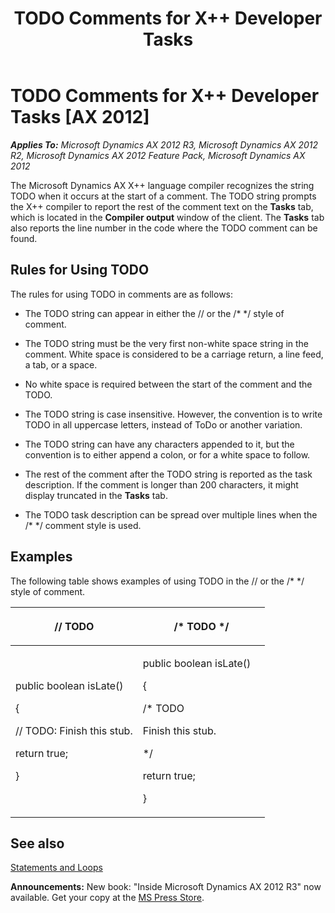﻿---
title: TODO Comments for X++ Developer Tasks
TOCTitle: TODO Comments for X++ Developer Tasks
ms:assetid: 03afe7dd-dae6-4722-a034-274d4249ba14
ms:mtpsurl: https://msdn.microsoft.com/en-us/library/Gg843451(v=AX.60)
ms:contentKeyID: 35240243
ms.date: 05/18/2015
mtps_version: v=AX.60
---

# TODO Comments for X++ Developer Tasks [AX 2012]


_**Applies To:** Microsoft Dynamics AX 2012 R3, Microsoft Dynamics AX 2012 R2, Microsoft Dynamics AX 2012 Feature Pack, Microsoft Dynamics AX 2012_

The Microsoft Dynamics AX X++ language compiler recognizes the string TODO when it occurs at the start of a comment. The TODO string prompts the X++ compiler to report the rest of the comment text on the **Tasks** tab, which is located in the **Compiler output** window of the client. The **Tasks** tab also reports the line number in the code where the TODO comment can be found.

## Rules for Using TODO

The rules for using TODO in comments are as follows:

  - The TODO string can appear in either the // or the /\* \*/ style of comment.

  - The TODO string must be the very first non-white space string in the comment. White space is considered to be a carriage return, a line feed, a tab, or a space.

  - No white space is required between the start of the comment and the TODO.

  - The TODO string is case insensitive. However, the convention is to write TODO in all uppercase letters, instead of ToDo or another variation.

  - The TODO string can have any characters appended to it, but the convention is to either append a colon, or for a white space to follow.

  - The rest of the comment after the TODO string is reported as the task description. If the comment is longer than 200 characters, it might display truncated in the **Tasks** tab.

  - The TODO task description can be spread over multiple lines when the /\* \*/ comment style is used.

## Examples

The following table shows examples of using TODO in the // or the /\* \*/ style of comment.

<table>
<colgroup>
<col style="width: 50%" />
<col style="width: 50%" />
</colgroup>
<thead>
<tr class="header">
<th><p>// TODO</p></th>
<th><p>/* TODO */</p></th>
</tr>
</thead>
<tbody>
<tr class="odd">
<td><p>public boolean isLate()</p>
<p>{</p>
<p>// TODO: Finish this stub.</p>
<p>return true;</p>
<p>}</p></td>
<td><p>public boolean isLate()</p>
<p>{</p>
<p>/* TODO</p>
<p>Finish this stub.</p>
<p>*/</p>
<p>return true;</p>
<p>}</p></td>
</tr>
</tbody>
</table>


## See also

[Statements and Loops](statements-and-loops.md)

  
**Announcements:** New book: "Inside Microsoft Dynamics AX 2012 R3" now available. Get your copy at the [MS Press Store](https://www.microsoftpressstore.com/store/inside-microsoft-dynamics-ax-2012-r3-9780735685109).


